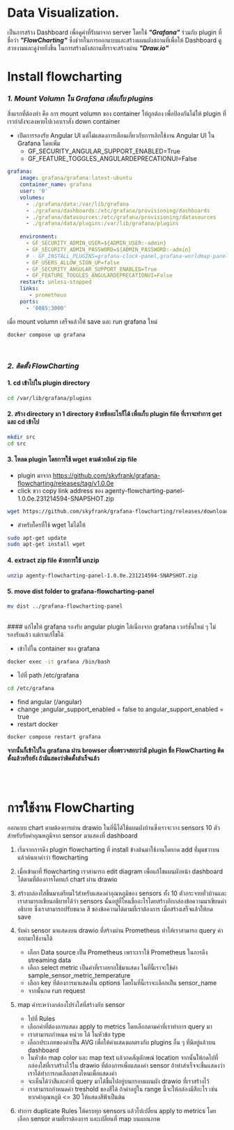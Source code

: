 # Data Visualization.
เป็นการสร้าง Dashboard เพื่อดูค่าที่รับมาจาก server โดยใช้ **_"Grafana"_** ร่วมกับ plugin ที่ชื่อว่า **_"FlowCharting"_**
ซึ่งช่วยในการออกแบบและสร้างแผนผังสถานที่เพื่อให้ Dashboard ดูสวยงามและดูง่ายยิ่งขึ้น ในการสร้างผังสถานที่เราจะสร้างผ่าน **_"Draw.io"_**

# Install flowcharting

### **_1. Mount Volumn ใน Grafana เพื่อเก็บ plugins_**

สิ่งแรกที่ต้องทำ คือ การ mount volumn ของ container ให้ถูกต้อง เพื่อป้องกันไม่ให้ plugin ที่เรากำลังจะลงหายไปเวลาเราสั่ง down container 
- เปิดการรองรับ Angular UI แต่ไม่แสดงการเตือนเกี่ยวกับการเลิกใช้งาน Angular UI ใน Grafana โดยเพิ่ม 
    - GF_SECURITY_ANGULAR_SUPPORT_ENABLED=True
    - GF_FEATURE_TOGGLES_ANGULARDEPRECATIONUI=False

```yml
grafana:
    image: grafana/grafana:latest-ubuntu
    container_name: grafana
    user: '0'
    volumes:
      - ./grafana/data:/var/lib/grafana
      - ./grafana/dashboards:/etc/grafana/provisioning/dashboards
      - ./grafana/datasources:/etc/grafana/provisioning/datasources
      - ./grafana/data/plugins:/var/lib/grafana/plugins
     
    environment:
      - GF_SECURITY_ADMIN_USER=${ADMIN_USER:-admin}
      - GF_SECURITY_ADMIN_PASSWORD=${ADMIN_PASSWORD:-admin}
      # - GF_INSTALL_PLUGINS=grafana-clock-panel,grafana-worldmap-panel,grafana-piechart-panel
      - GF_USERS_ALLOW_SIGN_UP=false
      - GF_SECURITY_ANGULAR_SUPPORT_ENABLED=True
      - GF_FEATURE_TOGGLES_ANGULARDEPRECATIONUI=False
    restart: unless-stopped
    links:
       - prometheus
    ports:
      - '8085:3000'
```
เมื่อ mount volumn เสร็จแล้วให้ save และ run grafana ใหม่

 ```bash
 docker compose up grafana
```
</br>

### **_2. ติดตั้ง FlowCharting_**

#### 1. cd เข้าไปใน plugin directory

```bash
cd /var/lib/grafana/plugins
```
#### 2. สร้าง directory มา 1 directory ด้วยชื่ออะไรก็ได้ เพื่อเก็บ plugin file ที่เราจะทำการ get และ cd เข้าไป

```bash
mkdir src
cd src
```

#### 3. โหลด plugin โดยการใช้ wget ตามด้วยลิงค์ zip file
- plugin มาจาก https://github.com/skyfrank/grafana-flowcharting/releases/tag/v1.0.0e
- click ขวา copy link address ของ agenty-flowcharting-panel-1.0.0e.231214594-SNAPSHOT.zip

```bash
wget https://github.com/skyfrank/grafana-flowcharting/releases/download/v1.0.0e/agenty-flowcharting-panel-1.0.0e.231214594-SNAPSHOT.zip
```

- สำหรับใครที่ใช้ wget ไม่ได้ให้ 

```bash
sudo apt-get update
sudo apt-get install wget
```

#### 4. extract zip file ด้วยการใช้ unzip

```bash
unzip agenty-flowcharting-panel-1.0.0e.231214594-SNAPSHOT.zip
```

#### 5. move dist folder to grafana-flowcharting-panel

```bash
mv dist ../grafana-flowcharting-panel
```
</br>
#### แก้ไขให้ grafana รองรับ angular plugin ได้เนื่องจาก grafana เวอร์ชั่นใหม่ ๆ ไม่รองรับแล้ว แต่เราแก้ไขได้

- เข้าไปใน container ของ grafana

```bash
docker exec -it grafana /bin/bash
```
- ไปที่ path /etc/grafana

 ```bash
 cd /etc/grafana

 ```

 - find angular (/angular)
 - change ;angular_support_enabled = false    to    angular_support_enabled = true
 - restart docker

```bash
docker compose restart grafana
```

**จากนั้นก็เข้าไปใน grafana ผ่าน browser เพื่อตรวจสอบว่ามี plugin ชื่อ FlowCharting ติดตั้งแล้วหรือยัง ถ้ามีแสดงว่าติดตั้งสำเร็จแล้ว**

</br>
</br>

# การใช้งาน FlowCharting

ออกแบบ chart ตามต้องการผ่าน drawio ในที่นี้ได้ใช้แผนผังบ้านซึ่งเราจะวาง sensors 10 ตัวสำหรับรับค่าอุณหภูมิจาก sensor มาแสดงที่ dashboard

1. เริ่มจากการดึง plugin flowcharting ที่ install ข้างต้นมาใช้งานโดยกด add ที่มุมขวาบนแล้วค้นหาคำว่า flowcharting 
2. เมื่อเข้ามาที่ flowcharting เราสามารถ edit diagram เพื่อแก้ไขแผนผังหน้า dashboard ได้ตามที่ต้องการโดยแก้ chart ผ่าน drawio
3. สร้างกล่องใสขึ้นมาเตรียมไว้สำหรับแสดงค่าอุณหภูมิของ sensors ทั้ง 10 ตัวกระจายทั่วบ้านและเราสามารถเขียนอธิบายได้ว่า sensors นั้นอยู่ที่ไหนชื่ออะไรโดยสร้างอีกกล่องข้อความมาเขียนคำอธิบาย ซึ่งเราสามารถปรับขนาด สี ของข้อความได้ตามที่เราต้องการ เมื่อสร้างเสร็จแล้วให้กด save
4. รับค่า sensor มาแสดงบน drawio ที่สร้างผ่าน Prometheus ทำให้เราสามารถ query ค่าออกมาใช้งานได้ 
    - เลือก Data source เป็น Prometheus เพราะเราใช้ Prometheus ในการดึง streaming data
    - เลือก select metric เป็นค่าที่เราอยากใช้มาแสดง ในที่นี้เราจะใช้ค่า sample_sensor_metric_temperature
    - เลือก key ที่ต้องการมาแสดงใน options โดยในที่นี้เราจะเลือกเป็น sensor_name
    - จากนั้นกด run request

5. map ค่าระหว่างกล่องโปร่งใสที่สร้างกับ sensor
    - ไปที่ Rules
    - เลือกค่าที่ต้องการแสดง apply to metrics โดยเลือกตามค่าที่เราทำการ query มา
    - เราสามารถกำหนด หน่วย ได้ ในหัวข้อ type
    - เลือกประเภทของค่าเป็น AVG เพื่อให้ค่าแสดงผลตรงกับ plugins อื่น ๆ ที่มีอยู่แล้วบน dashboard
    - ในหัวข้อ map color และ map text แล้วกดสัญลักษณ์ location จากนั้นให้กดไปที่กล่องใสที่เราสร้างไว้ใน drawio ที่ต้องการเพื่อแสดงค่า sensor ถ้าทำสำเร็จจะขึ้นแสดงว่าเราได้ทำการกดเลือกตรงไหนเพื่อแสดงค่า
    - จะเห็นได้ว่าสีและค่าที่ query มาได้ขึ้นไปอยู่บนกรอบแผนผัง drawio ที่เราสร้างไว้
    - เราสามารถกำหนดค่า treshold ของสีได้ ถ้าค่าอยู่ใน range นี้จะให้กล่องมีสีอะไร เช่น หากค่าอุณหภูมิ <= 30 ให้แสดงสีฟ้าเป็นต้น

6. ทำการ duplicate Rules ให้ครบทุก sensors แล้วไปเปลี่ยน apply to metrics โดยเลือก sensor ตามที่เราต้องการ และเปลี่ยนที่ map บนแผนภาพ


